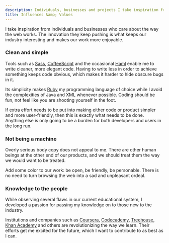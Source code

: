 ```yaml
---
description: Individuals, businesses and projects I take inspiration from.
title: Influences &amp; Values
---
```


I take inspiration from individuals and businesses who care about the way the
web works. The innovation they keep pushing is what keeps our industry
interesting and makes our work more enjoyable.


### Clean and simple

Tools such as [Sass](http://sass-lang.com/),
[CoffeeScript](http://coffeescript.org/) and the occasional
[Haml](http://haml.info/) enable me to write cleaner, more elegant code. Having
to write less in order to achieve something keeps code obvious, which makes it
harder to hide obscure bugs in it.

Its simplicity makes [Ruby](http://ruby-lang.org/) my programming language of
choice while I avoid the complexities of Java and XML whenever possible. Coding
should be fun, not feel like you are shooting yourself in the foot.

If extra effort needs to be put into making either code or product simpler and
more user-friendly, then this is exactly what needs to be done. Anything else is
only going to be a burden for both developers and users in the long run.


### Not being a machine

Overly serious body copy does not appeal to me. There are other human beings at
the other end of our products, and we should treat them the way we would want to
be treated.

Add some color to our work: be open, be friendly, be personable. There is no
need to turn browsing the web into a sad and unpleasant ordeal.


### Knowledge to the people

While observing several flaws in our current educational system, I developed a
passion for passing my knowledge on to those new to the industry.

Institutions and companies such as [Coursera](http://coursera.org/),
[Codecademy](http://codecademy.com/),
[Treehouse](http://referrals.trhou.se/dhabersack),
[Khan Academy](http://www.khanacademy.org/) and others are revolutionizing the
way we learn. Their efforts get me excited for the future, which I want to
contribute to as best as I can.
